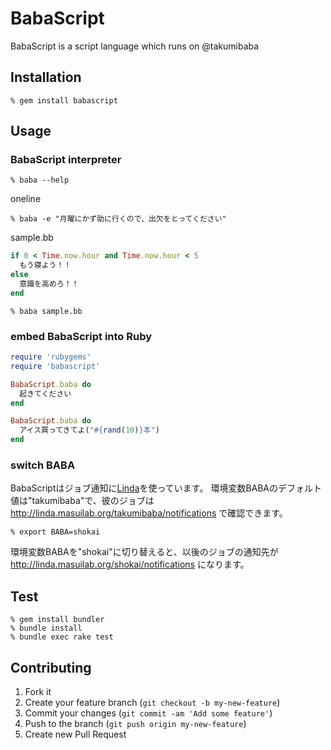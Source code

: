 BabaScript
==========
BabaScript is a script language which runs on @takumibaba


Installation
------------

    % gem install babascript


Usage
-----

### BabaScript interpreter

    % baba --help

oneline

    % baba -e "月曜にかず助に行くので、出欠をとってください"


sample.bb
```ruby
if 0 < Time.now.hour and Time.now.hour < 5
  もう寝よう！！
else
  意識を高めろ！！
end
```

    % baba sample.bb


### embed BabaScript into Ruby

```ruby
require 'rubygems'
require 'babascript'

BabaScript.baba do
  起きてください
end
```

```ruby
BabaScript.baba do
  アイス買ってきてよ("#{rand(10)}本")
end
```

### switch BABA
BabaScriptはジョブ通知に[Linda](https://gihtub.com/shokai/linda-base)を使っています。
環境変数BABAのデフォルト値は"takumibaba"で、彼のジョブは http://linda.masuilab.org/takumibaba/notifications で確認できます。

    % export BABA=shokai

環境変数BABAを"shokai"に切り替えると、以後のジョブの通知先が http://linda.masuilab.org/shokai/notifications になります。


Test
----

    % gem install bundler
    % bundle install
    % bundle exec rake test


Contributing
------------
1. Fork it
2. Create your feature branch (`git checkout -b my-new-feature`)
3. Commit your changes (`git commit -am 'Add some feature'`)
4. Push to the branch (`git push origin my-new-feature`)
5. Create new Pull Request
